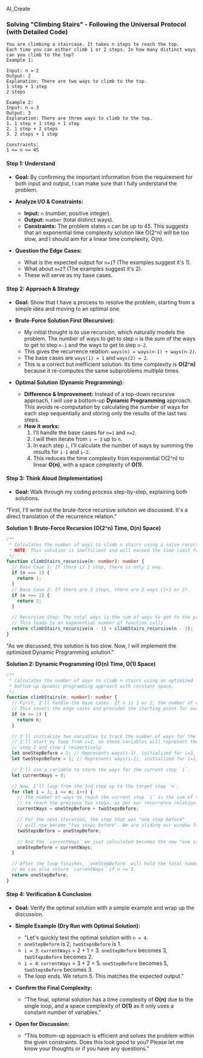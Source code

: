 AI_Create

### **Solving "Climbing Stairs" - Following the Universal Protocol (with Detailed Code)**

```
You are climbing a staircase. It takes n steps to reach the top.
Each time you can either climb 1 or 2 steps. In how many distinct ways can you climb to the top?
Example 1:

Input: n = 2
Output: 2
Explanation: There are two ways to climb to the top.
1 step + 1 step
2 steps

Example 2:
Input: n = 3
Output: 3
Explanation: There are three ways to climb to the top.
1. 1 step + 1 step + 1 step
2. 1 step + 2 steps
3. 2 steps + 1 step

Constraints:
1 <= n <= 45
```

#### **Step 1: Understand**

- **Goal:** By confirming the important information from the requirement for both input and output, I can make sure that I fully understand the problem.

- **Analyze I/O & Constraints:**
  - **Input:** `n` (number, positive integer).
  - **Output:** `number` (total distinct ways).
  - **Constraints:** The problem states `n` can be up to 45. This suggests that an exponential time complexity solution like O(2^n) will be too slow, and I should aim for a linear time complexity, O(n).

- **Question the Edge Cases:**
  - What is the expected output for `n=1`? (The examples suggest it's 1).
  - What about `n=2`? (The examples suggest it's 2).
  - These will serve as my base cases.

#### **Step 2: Approach & Strategy**

- **Goal:** Show that I have a process to resolve the problem, starting from a simple idea and moving to an optimal one.

- **Brute-Force Solution First (Recursive):**
  - My initial thought is to use recursion, which naturally models the problem. The number of ways to get to step `n` is the sum of the ways to get to step `n-1` and the ways to get to step `n-2`.
  - This gives the recurrence relation: `ways(n) = ways(n-1) + ways(n-2)`.
  - The base cases are `ways(1) = 1` and `ways(2) = 2`.
  - This is a correct but inefficient solution. Its time complexity is **O(2^n)** because it re-computes the same subproblems multiple times.

- **Optimal Solution (Dynamic Programming):**
  - **Difference & Improvement:** Instead of a top-down recursive approach, I will use a bottom-up **Dynamic Programming** approach. This avoids re-computation by calculating the number of ways for each step sequentially and storing only the results of the last two steps.
  - **How it works:**
    1.  I'll handle the base cases for `n=1` and `n=2`.
    2.  I will then iterate from `i = 3` up to `n`.
    3.  In each step `i`, I'll calculate the number of ways by summing the results for `i-1` and `i-2`.
    4.  This reduces the time complexity from exponential O(2^n) to linear **O(n)**, with a space complexity of **O(1)**.

#### **Step 3: Think Aloud (Implementation)**

- **Goal:** Walk through my coding process step-by-step, explaining both solutions.

"First, I'll write out the brute-force recursive solution we discussed. It's a direct translation of the recurrence relation."

**Solution 1: Brute-Force Recursion (O(2^n) Time, O(n) Space)**

```typescript
/**
 * Calculates the number of ways to climb n stairs using a naive recursive approach.
 * NOTE: This solution is inefficient and will exceed the time limit for larger n.
 */
function climbStairs_recursive(n: number): number {
  // Base Case 1: If there is 1 step, there is only 1 way.
  if (n === 1) {
    return 1;
  }
  // Base Case 2: If there are 2 steps, there are 2 ways (1+1 or 2).
  if (n === 2) {
    return 2;
  }

  // Recursive Step: The total ways is the sum of ways to get to the previous two steps.
  // This leads to an exponential number of function calls.
  return climbStairs_recursive(n - 1) + climbStairs_recursive(n - 2);
}
```

"As we discussed, this solution is too slow. Now, I will implement the optimized Dynamic Programming solution."

**Solution 2: Dynamic Programming (O(n) Time, O(1) Space)**

```typescript
/**
 * Calculates the number of ways to climb n stairs using an optimized
 * bottom-up dynamic programming approach with constant space.
 */
function climbStairs(n: number): number {
  // First, I'll handle the base cases. If n is 1 or 2, the number of ways is simply n.
  // This covers the edge cases and provides the starting point for our calculation.
  if (n <= 2) {
    return n;
  }

  // I'll initialize two variables to track the number of ways for the two preceding steps.
  // I'll start my loop from i=3, so these variables will represent the ways for
  // step 2 and step 1 respectively.
  let oneStepBefore = 2; // Represents ways(i-1), initialized for i=3, so it's ways(2).
  let twoStepsBefore = 1; // Represents ways(i-2), initialized for i=3, so it's ways(1).

  // I'll use a variable to store the ways for the current step `i`.
  let currentWays = 0;

  // Now, I'll loop from the 3rd step up to the target step `n`.
  for (let i = 3; i <= n; i++) {
    // The number of ways to reach the current step `i` is the sum of the ways
    // to reach the previous two steps, as per our recurrence relation.
    currentWays = oneStepBefore + twoStepsBefore;

    // For the next iteration, the step that was "one step before"
    // will now become "two steps before". We are sliding our window forward.
    twoStepsBefore = oneStepBefore;

    // And the `currentWays` we just calculated becomes the new "one step before".
    oneStepBefore = currentWays;
  }

  // After the loop finishes, `oneStepBefore` will hold the total number of ways for the nth step.
  // We can also return `currentWays` if n >= 3.
  return oneStepBefore;
}
```

#### **Step 4: Verification & Conclusion**

- **Goal:** Verify the optimal solution with a simple example and wrap up the discussion.

- **Simple Example (Dry Run with Optimal Solution):**
  - "Let's quickly test the optimal solution with `n = 4`.
  - `oneStepBefore` is 2, `twoStepsBefore` is 1.
  - `i = 3`: `currentWays` = 2 + 1 = 3. `oneStepBefore` becomes 3, `twoStepsBefore` becomes 2.
  - `i = 4`: `currentWays` = 3 + 2 = 5. `oneStepBefore` becomes 5, `twoStepsBefore` becomes 3.
  - The loop ends. We return 5. This matches the expected output."

- **Confirm the Final Complexity:**
  - "The final, optimal solution has a time complexity of **O(n)** due to the single loop, and a space complexity of **O(1)** as it only uses a constant number of variables."

- **Open for Discussion:**
  - "This bottom-up approach is efficient and solves the problem within the given constraints. Does this look good to you? Please let me know your thoughts or if you have any questions."
